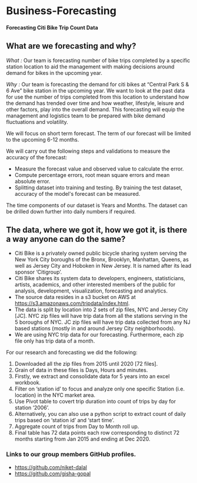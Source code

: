 # Business-Forecasting
#### Forecasting Citi Bike Trip Count Data

## What are we forecasting and why?

*What :* Our team is forecasting number of bike trips completed by a specific station location to aid the management with making decisions around demand for bikes in the upcoming year.

*Why :* Our team is forecasting the demand for citi bikes at “Central Park S & 6 Ave” bike station in the upcoming year. We want to look at the past data for use the number of trips completed from this location to understand how the demand has trended over time and how weather, lifestyle, leisure and other factors, play into the overall demand. This forecasting will equip the management and logistics team to be prepared with bike demand fluctuations and volatility.

We will focus on short term forecast. The term of our forecast will be limited to the upcoming 6-12 months.

We will carry out the following steps and validations to measure the accuracy of the forecast:
* Measure the forecast value and observed value to calculate the error.
* Compute percentage errors, root mean square errors and mean absolute error.
* Splitting dataset into training and testing. By training the test dataset, accuracy of the model's forecast can be measured.

The time components of our dataset is Years and Months. The dataset can be drilled down further into daily numbers if required.

## The data, where we got it, how we got it, is there a way anyone can do the same?
* Citi Bike is a privately owned public bicycle sharing system serving the New York City boroughs of the Bronx, Brooklyn, Manhattan, Queens, as well as Jersey City and Hoboken in New Jersey. It is named after its lead sponsor ‘Citigroup’.
* Citi Bike shares its system data to developers, engineers, statisticians, artists, academics, and other interested members of the public for analysis, development, visualization, forecasting and analytics.
* The source data resides in a s3 bucket on AWS at https://s3.amazonaws.com/tripdata/index.html.
* The data is split by location into 2 sets of zip files, NYC and Jersey City [JC]. NYC zip files will have trip data from all the stations serving in the 5 boroughs of NYC. JC zip files will have trip data collected from any NJ based stations (mostly in and around Jersey City neighborhoods).
* We are using NYC trip data for our forecasting. Furthermore, each zip file only has trip data of a month.

For our research and forecasting we did the following:
1. Downloaded all the zip files from 2015 until 2020 [72 files].
2. Grain of data in these files is Days, Hours and minutes.
3. Firstly, we extract and consolidate data for 5 years into an excel workbook.
4. Filter on ‘station id’ to focus and analyze only one specific Station (i.e. location) in the NYC market area.
5. Use Pivot table to covert trip duration into count of trips by day for station ‘2006’.
6. Alternatively, you can also use a python script to extract count of daily trips based on ‘station id’ and ‘start time’.
7. Aggregate count of trips from Day to Month roll up.
8. Final table has 72 data points each row corresponding to distinct 72 months starting from Jan 2015 and ending at Dec 2020.

### Links to our group members GitHub profiles.

* https://github.com/niket-dalal
* https://github.com/gisha-gopal
